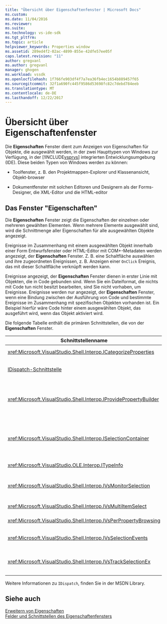 ```yaml
---
title: "Übersicht über Eigenschaftenfenster | Microsoft Docs"
ms.custom: 
ms.date: 11/04/2016
ms.reviewer: 
ms.suite: 
ms.technology: vs-ide-sdk
ms.tgt_pltfrm: 
ms.topic: article
helpviewer_keywords: Properties window
ms.assetid: 289ed4f2-02ac-4899-855e-42dfe57ee05f
caps.latest.revision: "11"
author: gregvanl
ms.author: gregvanl
manager: ghogen
ms.workload: vssdk
ms.openlocfilehash: 1f766fe903df4f7a7ea36fb4ec1654b889457f65
ms.sourcegitcommit: 32f1a690fc445f9586d53698fc82c7debd784eeb
ms.translationtype: MT
ms.contentlocale: de-DE
ms.lasthandoff: 12/22/2017
---
```

# <a name="properties-window-overview"></a>Übersicht über Eigenschaftenfenster
Die **Eigenschaften** Fenster dient zum Anzeigen von Eigenschaften für Objekte, die ausgewählt werden, in der zwei Haupttypen von Windows zur Verfügung, in der [!INCLUDE[vsprvs](../../code-quality/includes/vsprvs_md.md)] integrierten Entwicklungsumgebung (IDE). Diese beiden Typen von Windows werden zu können:  
  
-   Toolfenster, z. B. den Projektmappen-Explorer und Klassenansicht, Objekt-browser  
  
-   Dokumentfenster mit solchen Editoren und Designern als der Forms-Designer, die XML-Editor und die HTML-editor  
  
## <a name="using-the-properties-window"></a>Das Fenster "Eigenschaften"  
 Die **Eigenschaften** Fenster zeigt die Eigenschaften der einzelnen oder mehreren gewählten Elementen. Wenn mehrere Elemente ausgewählt sind, wird die Schnittmenge aller Eigenschaften für alle ausgewählten Objekte angezeigt.  
  
 Ereignisse im Zusammenhang mit einem ausgewählten Objekt innerhalb einer Form Entwurfsfenster oder HTML-Editor mit COM+-Metadaten werden angezeigt, der **Eigenschaften** Fenster. Z. B. eine Schaltfläche auswählen und ihre zugeordneten Ereignissen, z. B. Anzeigen einer `OnClick` Ereignis, das mit dieser Schaltfläche verknüpft werden kann.  
  
 Ereignisse angezeigt, der **Eigenschaften** Fenster dienen in erster Linie mit Objekten, die in Code gebunden sind. Wenn Sie ein Dateiformat, die nichts mit Code tun nicht besitzt bearbeiten, sind Sie nicht vorhaben, um Ereignisse. Ereignisse werden nur angezeigt, der **Eigenschaften** Fenster, wenn eine Bindung zwischen der Ausführung von Code und bestimmte Ereignisse im Zusammenhang mit spezifischen Objekten vorhanden ist. Ein Beispiel hierfür wäre Code hinter einem ausgewählten Objekt, das ausgeführt wird, wenn das Objekt aktiviert wird.  
  
 Die folgende Tabelle enthält die primären Schnittstellen, die von der **Eigenschaften** Fenster.  
  
|Schnittstellenname|Beschreibung|  
|--------------------|-----------------|  
|<xref:Microsoft.VisualStudio.Shell.Interop.ICategorizeProperties>|Enthält eine Liste der Kategorien auf die **Eigenschaften** Fenster und ordnet jede Eigenschaft eine Kategorie.|  
|[IDispatch-Schnittstelle](https://msdn.microsoft.com/library/windows/desktop/ms221608.aspx)|Macht Methoden und Eigenschaften für die Programmierung von Tools und andere Anwendungen, die Unterstützung der Automatisierung des Objekts.|  
|<xref:Microsoft.VisualStudio.Shell.Interop.IProvidePropertyBuilder>|Schaltflächen mit den Auslassungszeichen (...) bietet *Generatoren* , mit denen modalen Dialogfeldern, die durch das Objekt selbst implementiert geöffnet. Verwendet, wenn ein Wert vom Benutzer in einem Textfeld einfach nicht typisiert ist. Beispielsweise kann verwendet werden, um ein Farbauswahl zu öffnen, die den RGB-Wert für Sie bestimmt.|  
|<xref:Microsoft.VisualStudio.Shell.Interop.ISelectionContainer>|Bietet Zugriff auf Objekte, die zum Aktualisieren der angezeigten Informationen auf der **Eigenschaften** Fenster. <xref:Microsoft.VisualStudio.Shell.Interop.ISelectionContainer>wird von VSPackages für jedes Fenster implementiert, auswählbare Objekte mit verwandten Eigenschaften angezeigt werden, enthält.|  
|<xref:Microsoft.VisualStudio.OLE.Interop.ITypeInfo>|Bietet Informationen über den Typ eines Objekts, z. B. Methoden einer Schnittstelle und die Felder einer Struktur an.|  
|<xref:Microsoft.VisualStudio.Shell.Interop.IVsMonitorSelection>|Ermöglicht VSPackages Auswahl Ereignisse benachrichtigt werden soll und zum Abrufen von Informationen zu den aktuellen Projekthierarchie, Element Elementwert und Benutzeroberflächenkontext Befehl.|  
|<xref:Microsoft.VisualStudio.Shell.Interop.IVsMultiItemSelect>|Stellt die Umgebung mit Zugriff auf mehrere Auswahlmöglichkeiten bereit.|  
|<xref:Microsoft.VisualStudio.Shell.Interop.IVsPerPropertyBrowsing>|Zur Bereitstellung von lokalisierter Namen für einige Eigenschaften angezeigt, der **Eigenschaften** Fenster.|  
|<xref:Microsoft.VisualStudio.Shell.Interop.IVsSelectionEvents>|Benachrichtigt die registrierten VSPackages von Änderungen an der aktuellen Auswahl, Wert des Elements oder Befehl Benutzeroberflächenkontext.|  
|<xref:Microsoft.VisualStudio.Shell.Interop.IVsTrackSelectionEx>|Informiert die Umgebung eine Änderung in der aktuellen Auswahl, und ermöglicht den Zugriff auf die Hierarchie und Element-Informationen im Zusammenhang mit der die neue Auswahl.|  
  
 Weitere Informationen zu `IDispatch`, finden Sie in der MSDN Library.  
  
## <a name="see-also"></a>Siehe auch  
 [Erweitern von Eigenschaften](../../extensibility/internals/extending-properties.md)   
 [Felder und Schnittstellen des Eigenschaftenfensters](../../extensibility/internals/properties-window-fields-and-interfaces.md)